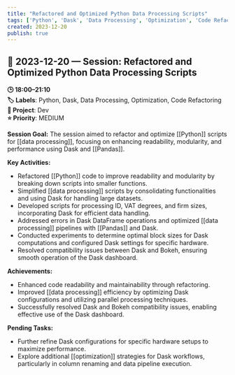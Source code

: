 ```yaml
---
title: "Refactored and Optimized Python Data Processing Scripts"
tags: ['Python', 'Dask', 'Data Processing', 'Optimization', 'Code Refactoring']
created: 2023-12-20
publish: true
---
```


## 📅 2023-12-20 — Session: Refactored and Optimized Python Data Processing Scripts

**🕒 18:00–21:10**  
**🏷️ Labels**: Python, Dask, Data Processing, Optimization, Code Refactoring  
**📂 Project**: Dev  
**⭐ Priority**: MEDIUM  


**Session Goal:**
The session aimed to refactor and optimize [[Python]] scripts for [[data processing]], focusing on enhancing readability, modularity, and performance using Dask and [[Pandas]].

**Key Activities:**
- Refactored [[Python]] code to improve readability and modularity by breaking down scripts into smaller functions.
- Simplified [[data processing]] scripts by consolidating functionalities and using Dask for handling large datasets.
- Developed scripts for processing ID, VAT degrees, and firm sizes, incorporating Dask for efficient data handling.
- Addressed errors in Dask DataFrame operations and optimized [[data processing]] pipelines with [[Pandas]] and Dask.
- Conducted experiments to determine optimal block sizes for Dask computations and configured Dask settings for specific hardware.
- Resolved compatibility issues between Dask and Bokeh, ensuring smooth operation of the Dask dashboard.

**Achievements:**
- Enhanced code readability and maintainability through refactoring.
- Improved [[data processing]] efficiency by optimizing Dask configurations and utilizing parallel processing techniques.
- Successfully resolved Dask and Bokeh compatibility issues, enabling effective use of the Dask dashboard.

**Pending Tasks:**
- Further refine Dask configurations for specific hardware setups to maximize performance.
- Explore additional [[optimization]] strategies for Dask workflows, particularly in column renaming and data pipeline execution.
